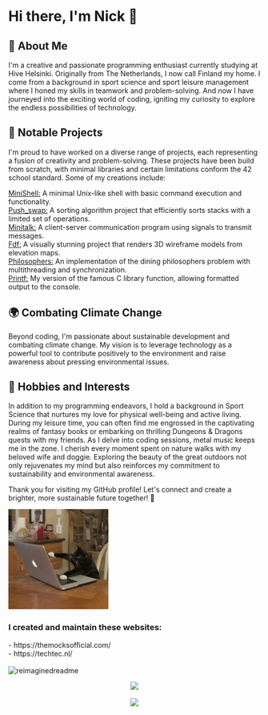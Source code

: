 <h1> Hi there, I'm Nick 👋 </h1>

<h2> 🚀 About Me </h2>
I'm a creative and passionate programming enthusiast currently studying at Hive Helsinki. Originally from The Netherlands, I now call Finland my home. I come from a background in sport science and sport leisure management where I honed my skills in teamwork and problem-solving. And now I have journeyed into the exciting world of coding, igniting my curiosity to explore the endless possibilities of technology.

<h2>🌟 Notable Projects</h2>
I'm proud to have worked on a diverse range of projects, each representing a fusion of creativity and problem-solving. These projects have been build from scratch, with minimal libraries and certain limitations conform the 42 school standard. Some of my creations include:

[MiniShell:](https://github.com/Nicktvdd/MiniShell) A minimal Unix-like shell with basic command execution and functionality.<br>
[Push_swap:](https://github.com/Nicktvdd/push_swap) A sorting algorithm project that efficiently sorts stacks with a limited set of operations.<br>
[Minitalk:](https://github.com/Nicktvdd/MiniShell) A client-server communication program using signals to transmit messages.<br>
[Fdf:](https://github.com/Nicktvdd/FdF) A visually stunning project that renders 3D wireframe models from elevation maps.<br>
[Philosophers:](https://github.com/Nicktvdd/philosophers) An implementation of the dining philosophers problem with multithreading and synchronization.<br>
[Printf:](https://github.com/Nicktvdd/ft_printf) My version of the famous C library function, allowing formatted output to the console.<br>

<h2>🌍 Combating Climate Change</h2>
Beyond coding, I'm passionate about sustainable development and combating climate change. My vision is to leverage technology as a powerful tool to contribute positively to the environment and raise awareness about pressing environmental issues.<br>

<h2>🌱 Hobbies and Interests</h2>
In addition to my programming endeavors, I hold a background in Sport Science that nurtures my love for physical well-being and active living. During my leisure time, you can often find me engrossed in the captivating realms of fantasy books or embarking on thrilling Dungeons & Dragons quests with my friends. As I delve into coding sessions, metal music keeps me in the zone. I cherish every moment spent on nature walks with my beloved wife and doggie. Exploring the beauty of the great outdoors not only rejuvenates my mind but also reinforces my commitment to sustainability and environmental awareness.

Thank you for visiting my GitHub profile! Let's connect and create a brighter, more sustainable future together! 🐝
<!--

-->
<img src="giphy.gif" alt="CoderCat" width="200" />

<h3>I created and maintain these websites:</h3>
- https://themocksofficial.com/<br>
- https://techtec.nl/<br>
<br>
<img src="https://myreadme.vercel.app/api/embed/Nicktvdd?panels=userstatistics,toprepositories,toplanguages,commitgraph" alt="reimaginedreadme" />

<p align="center">
  <a href="https://skillicons.dev">
    <img src="https://skillicons.dev/icons?i=bash,c,cpp,css,docker,express,gcp,git,html,js,linux," />
  </a>
</p>
<p align="center">
  <a href="https://skillicons.dev">
    <img src="https://skillicons.dev/icons?i=mongodb,nodejs,postman,py,react,tailwind,ts,vim,vite,vscode" />
  </a>
</p>
